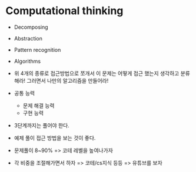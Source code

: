 # Computational thinking
- Decomposing
- Abstraction
- Pattern recognition
- Algorithms

- 위 4개의 종류로 접근방법으로 쪼개서 이 문제는 어떻게 접근 했는지 생각하고 분류해라!
그러면서 나만의 알고리즘을 만들어라!

- 공통 능력
    - 문제 해결 능력
    - 구현 능력

- 3단계까지는 풀어야 한다. 
- 예제 풀이 접근 방법을 보는 것이 좋다. 
- 문제풀이 8~90% => 코테 레벨을 높여나가자
- 각 비중을 조절해가면서 하자 => 코테/cs지식 등등 => 유튜브를 보자